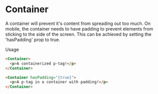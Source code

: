 # Container

A container will prevent it's content from spreading out too much.
On mobile, the container needs to have padding to prevent elements from sticking to the side of the screen. This can be achieved by setting the 'hasPadding' prop to true.

Usage

```html
<Container>
  <p>A containerized p-tag!</p>
</Container>
```

```html
<Container hasPadding="{true}">
  <p>A p-tag in a container with padding!</p>
</Container>
```
